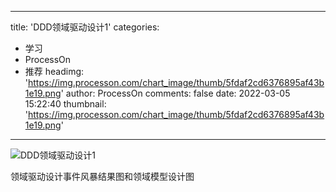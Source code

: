 
---
title: 'DDD领域驱动设计1'
categories: 
 - 学习
 - ProcessOn
 - 推荐
headimg: 'https://img.processon.com/chart_image/thumb/5fdaf2cd6376895af43b1e19.png'
author: ProcessOn
comments: false
date: 2022-03-05 15:22:40
thumbnail: 'https://img.processon.com/chart_image/thumb/5fdaf2cd6376895af43b1e19.png'
---

<div>   
<img class="thumb" alt="DDD领域驱动设计1" src="https://img.processon.com/chart_image/thumb/5fdaf2cd6376895af43b1e19.png" referrerpolicy="no-referrer">
<p>领域驱动设计事件风暴结果图和领域模型设计图</p>  
</div>
            